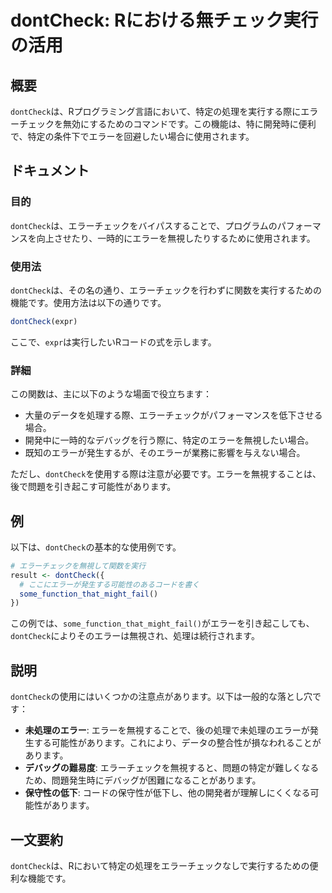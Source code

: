 <!--
Meta Description: # dontCheck: Rにおける無チェック実行の活用 ## 概要 `dontCheck`は、Rプログラミング言語において、特定の処理を実行する際にエラーチェックを無効にするためのコマンドです。この機能は、特に開発時に便利で、特定の条件下でエラーを回避したい場合に使用されます。 ## ドキュメント...
Meta Keywords: dontcheck, expr, some_function_that_might_fail, rにおける無チェック実行の活用, rプログラミング言語において
-->

# dontCheck: Rにおける無チェック実行の活用

## 概要
`dontCheck`は、Rプログラミング言語において、特定の処理を実行する際にエラーチェックを無効にするためのコマンドです。この機能は、特に開発時に便利で、特定の条件下でエラーを回避したい場合に使用されます。

## ドキュメント
### 目的
`dontCheck`は、エラーチェックをバイパスすることで、プログラムのパフォーマンスを向上させたり、一時的にエラーを無視したりするために使用されます。

### 使用法
`dontCheck`は、その名の通り、エラーチェックを行わずに関数を実行するための機能です。使用方法は以下の通りです。

```R
dontCheck(expr)
```

ここで、`expr`は実行したいRコードの式を示します。

### 詳細
この関数は、主に以下のような場面で役立ちます：

- 大量のデータを処理する際、エラーチェックがパフォーマンスを低下させる場合。
- 開発中に一時的なデバッグを行う際に、特定のエラーを無視したい場合。
- 既知のエラーが発生するが、そのエラーが業務に影響を与えない場合。

ただし、`dontCheck`を使用する際は注意が必要です。エラーを無視することは、後で問題を引き起こす可能性があります。

## 例
以下は、`dontCheck`の基本的な使用例です。

```R
# エラーチェックを無視して関数を実行
result <- dontCheck({
  # ここにエラーが発生する可能性のあるコードを書く
  some_function_that_might_fail()
})
```

この例では、`some_function_that_might_fail()`がエラーを引き起こしても、`dontCheck`によりそのエラーは無視され、処理は続行されます。

## 説明
`dontCheck`の使用にはいくつかの注意点があります。以下は一般的な落とし穴です：

- **未処理のエラー**: エラーを無視することで、後の処理で未処理のエラーが発生する可能性があります。これにより、データの整合性が損なわれることがあります。
- **デバッグの難易度**: エラーチェックを無視すると、問題の特定が難しくなるため、問題発生時にデバッグが困難になることがあります。
- **保守性の低下**: コードの保守性が低下し、他の開発者が理解しにくくなる可能性があります。

## 一文要約
`dontCheck`は、Rにおいて特定の処理をエラーチェックなしで実行するための便利な機能です。